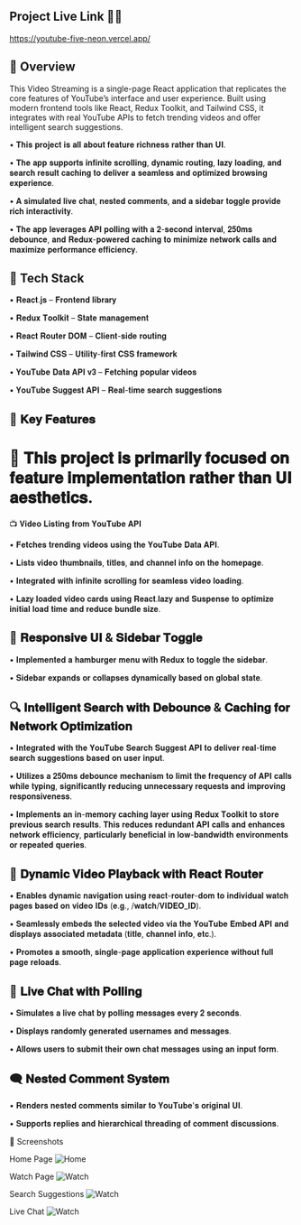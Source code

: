 ## Project Live Link 🔗🔗
  https://youtube-five-neon.vercel.app/

## 📖 Overview
  This Video Streaming is a single-page React application that replicates the core features of YouTube’s interface and user experience. Built using modern frontend tools like React, Redux Toolkit, and Tailwind CSS, it integrates with real YouTube APIs to fetch trending videos and offer intelligent search suggestions.

 • 𝐓𝐡𝐢𝐬 𝐩𝐫𝐨𝐣𝐞𝐜𝐭 𝐢𝐬 𝐚𝐥𝐥 𝐚𝐛𝐨𝐮𝐭 𝐟𝐞𝐚𝐭𝐮𝐫𝐞 𝐫𝐢𝐜𝐡𝐧𝐞𝐬𝐬 𝐫𝐚𝐭𝐡𝐞𝐫 𝐭𝐡𝐚𝐧 𝐔𝐈.
 
 • 𝐓𝐡𝐞 𝐚𝐩𝐩 𝐬𝐮𝐩𝐩𝐨𝐫𝐭𝐬 𝐢𝐧𝐟𝐢𝐧𝐢𝐭𝐞 𝐬𝐜𝐫𝐨𝐥𝐥𝐢𝐧𝐠, 𝐝𝐲𝐧𝐚𝐦𝐢𝐜 𝐫𝐨𝐮𝐭𝐢𝐧𝐠, 𝐥𝐚𝐳𝐲 𝐥𝐨𝐚𝐝𝐢𝐧𝐠, 𝐚𝐧𝐝 𝐬𝐞𝐚𝐫𝐜𝐡 𝐫𝐞𝐬𝐮𝐥𝐭 𝐜𝐚𝐜𝐡𝐢𝐧𝐠 𝐭𝐨 𝐝𝐞𝐥𝐢𝐯𝐞𝐫 𝐚 𝐬𝐞𝐚𝐦𝐥𝐞𝐬𝐬 𝐚𝐧𝐝 𝐨𝐩𝐭𝐢𝐦𝐢𝐳𝐞𝐝 𝐛𝐫𝐨𝐰𝐬𝐢𝐧𝐠 𝐞𝐱𝐩𝐞𝐫𝐢𝐞𝐧𝐜𝐞.
 
 • 𝐀 𝐬𝐢𝐦𝐮𝐥𝐚𝐭𝐞𝐝 𝐥𝐢𝐯𝐞 𝐜𝐡𝐚𝐭, 𝐧𝐞𝐬𝐭𝐞𝐝 𝐜𝐨𝐦𝐦𝐞𝐧𝐭𝐬, 𝐚𝐧𝐝 𝐚 𝐬𝐢𝐝𝐞𝐛𝐚𝐫 𝐭𝐨𝐠𝐠𝐥𝐞 𝐩𝐫𝐨𝐯𝐢𝐝𝐞 𝐫𝐢𝐜𝐡 𝐢𝐧𝐭𝐞𝐫𝐚𝐜𝐭𝐢𝐯𝐢𝐭𝐲.
 
 • 𝐓𝐡𝐞 𝐚𝐩𝐩 𝐥𝐞𝐯𝐞𝐫𝐚𝐠𝐞𝐬 𝐀𝐏𝐈 𝐩𝐨𝐥𝐥𝐢𝐧𝐠 𝐰𝐢𝐭𝐡 𝐚 𝟐-𝐬𝐞𝐜𝐨𝐧𝐝 𝐢𝐧𝐭𝐞𝐫𝐯𝐚𝐥, 𝟐𝟓𝟎𝐦𝐬 𝐝𝐞𝐛𝐨𝐮𝐧𝐜𝐞, 𝐚𝐧𝐝 𝐑𝐞𝐝𝐮𝐱-𝐩𝐨𝐰𝐞𝐫𝐞𝐝 𝐜𝐚𝐜𝐡𝐢𝐧𝐠 𝐭𝐨 𝐦𝐢𝐧𝐢𝐦𝐢𝐳𝐞 𝐧𝐞𝐭𝐰𝐨𝐫𝐤 𝐜𝐚𝐥𝐥𝐬 𝐚𝐧𝐝 𝐦𝐚𝐱𝐢𝐦𝐢𝐳𝐞 𝐩𝐞𝐫𝐟𝐨𝐫𝐦𝐚𝐧𝐜𝐞 𝐞𝐟𝐟𝐢𝐜𝐢𝐞𝐧𝐜𝐲.

## 🚀 Tech Stack

 • 𝐑𝐞𝐚𝐜𝐭.𝐣𝐬 – 𝐅𝐫𝐨𝐧𝐭𝐞𝐧𝐝 𝐥𝐢𝐛𝐫𝐚𝐫𝐲

 • 𝐑𝐞𝐝𝐮𝐱 𝐓𝐨𝐨𝐥𝐤𝐢𝐭 – 𝐒𝐭𝐚𝐭𝐞 𝐦𝐚𝐧𝐚𝐠𝐞𝐦𝐞𝐧𝐭

 • 𝐑𝐞𝐚𝐜𝐭 𝐑𝐨𝐮𝐭𝐞𝐫 𝐃𝐎𝐌 – 𝐂𝐥𝐢𝐞𝐧𝐭-𝐬𝐢𝐝𝐞 𝐫𝐨𝐮𝐭𝐢𝐧𝐠

 • 𝐓𝐚𝐢𝐥𝐰𝐢𝐧𝐝 𝐂𝐒𝐒 – 𝐔𝐭𝐢𝐥𝐢𝐭𝐲-𝐟𝐢𝐫𝐬𝐭 𝐂𝐒𝐒 𝐟𝐫𝐚𝐦𝐞𝐰𝐨𝐫𝐤

 • 𝐘𝐨𝐮𝐓𝐮𝐛𝐞 𝐃𝐚𝐭𝐚 𝐀𝐏𝐈 𝐯𝟑 – 𝐅𝐞𝐭𝐜𝐡𝐢𝐧𝐠 𝐩𝐨𝐩𝐮𝐥𝐚𝐫 𝐯𝐢𝐝𝐞𝐨𝐬

 • 𝐘𝐨𝐮𝐓𝐮𝐛𝐞 𝐒𝐮𝐠𝐠𝐞𝐬𝐭 𝐀𝐏𝐈 – 𝐑𝐞𝐚𝐥-𝐭𝐢𝐦𝐞 𝐬𝐞𝐚𝐫𝐜𝐡 𝐬𝐮𝐠𝐠𝐞𝐬𝐭𝐢𝐨𝐧𝐬


 
 ## 🧠 𝐊𝐞𝐲 𝐅𝐞𝐚𝐭𝐮𝐫𝐞𝐬

 # 📝 𝐓𝐡𝐢𝐬 𝐩𝐫𝐨𝐣𝐞𝐜𝐭 𝐢𝐬 𝐩𝐫𝐢𝐦𝐚𝐫𝐢𝐥𝐲 𝐟𝐨𝐜𝐮𝐬𝐞𝐝 𝐨𝐧 𝐟𝐞𝐚𝐭𝐮𝐫𝐞 𝐢𝐦𝐩𝐥𝐞𝐦𝐞𝐧𝐭𝐚𝐭𝐢𝐨𝐧 𝐫𝐚𝐭𝐡𝐞𝐫 𝐭𝐡𝐚𝐧 𝐔𝐈 𝐚𝐞𝐬𝐭𝐡𝐞𝐭𝐢𝐜𝐬.

📺 𝐕𝐢𝐝𝐞𝐨 𝐋𝐢𝐬𝐭𝐢𝐧𝐠 𝐟𝐫𝐨𝐦 𝐘𝐨𝐮𝐓𝐮𝐛𝐞 𝐀𝐏𝐈

  • 𝐅𝐞𝐭𝐜𝐡𝐞𝐬 𝐭𝐫𝐞𝐧𝐝𝐢𝐧𝐠 𝐯𝐢𝐝𝐞𝐨𝐬 𝐮𝐬𝐢𝐧𝐠 𝐭𝐡𝐞 𝐘𝐨𝐮𝐓𝐮𝐛𝐞 𝐃𝐚𝐭𝐚 𝐀𝐏𝐈.
 
  • 𝐋𝐢𝐬𝐭𝐬 𝐯𝐢𝐝𝐞𝐨 𝐭𝐡𝐮𝐦𝐛𝐧𝐚𝐢𝐥𝐬, 𝐭𝐢𝐭𝐥𝐞𝐬, 𝐚𝐧𝐝 𝐜𝐡𝐚𝐧𝐧𝐞𝐥 𝐢𝐧𝐟𝐨 𝐨𝐧 𝐭𝐡𝐞 𝐡𝐨𝐦𝐞𝐩𝐚𝐠𝐞.

  • 𝐈𝐧𝐭𝐞𝐠𝐫𝐚𝐭𝐞𝐝 𝐰𝐢𝐭𝐡 𝐢𝐧𝐟𝐢𝐧𝐢𝐭𝐞 𝐬𝐜𝐫𝐨𝐥𝐥𝐢𝐧𝐠 𝐟𝐨𝐫 𝐬𝐞𝐚𝐦𝐥𝐞𝐬𝐬 𝐯𝐢𝐝𝐞𝐨 𝐥𝐨𝐚𝐝𝐢𝐧𝐠.

  • 𝐋𝐚𝐳𝐲 𝐥𝐨𝐚𝐝𝐞𝐝 𝐯𝐢𝐝𝐞𝐨 𝐜𝐚𝐫𝐝𝐬 𝐮𝐬𝐢𝐧𝐠 𝐑𝐞𝐚𝐜𝐭.𝐥𝐚𝐳𝐲 𝐚𝐧𝐝 𝐒𝐮𝐬𝐩𝐞𝐧𝐬𝐞 𝐭𝐨 𝐨𝐩𝐭𝐢𝐦𝐢𝐳𝐞 𝐢𝐧𝐢𝐭𝐢𝐚𝐥 𝐥𝐨𝐚𝐝 𝐭𝐢𝐦𝐞 𝐚𝐧𝐝 𝐫𝐞𝐝𝐮𝐜𝐞 𝐛𝐮𝐧𝐝𝐥𝐞 𝐬𝐢𝐳𝐞.

## 📱 𝐑𝐞𝐬𝐩𝐨𝐧𝐬𝐢𝐯𝐞 𝐔𝐈 & 𝐒𝐢𝐝𝐞𝐛𝐚𝐫 𝐓𝐨𝐠𝐠𝐥𝐞

  • 𝐈𝐦𝐩𝐥𝐞𝐦𝐞𝐧𝐭𝐞𝐝 𝐚 𝐡𝐚𝐦𝐛𝐮𝐫𝐠𝐞𝐫 𝐦𝐞𝐧𝐮 𝐰𝐢𝐭𝐡 𝐑𝐞𝐝𝐮𝐱 𝐭𝐨 𝐭𝐨𝐠𝐠𝐥𝐞 𝐭𝐡𝐞 𝐬𝐢𝐝𝐞𝐛𝐚𝐫.

  • 𝐒𝐢𝐝𝐞𝐛𝐚𝐫 𝐞𝐱𝐩𝐚𝐧𝐝𝐬 𝐨𝐫 𝐜𝐨𝐥𝐥𝐚𝐩𝐬𝐞𝐬 𝐝𝐲𝐧𝐚𝐦𝐢𝐜𝐚𝐥𝐥𝐲 𝐛𝐚𝐬𝐞𝐝 𝐨𝐧 𝐠𝐥𝐨𝐛𝐚𝐥 𝐬𝐭𝐚𝐭𝐞.

## 🔍 𝐈𝐧𝐭𝐞𝐥𝐥𝐢𝐠𝐞𝐧𝐭 𝐒𝐞𝐚𝐫𝐜𝐡 𝐰𝐢𝐭𝐡 𝐃𝐞𝐛𝐨𝐮𝐧𝐜𝐞 & 𝐂𝐚𝐜𝐡𝐢𝐧𝐠 𝐟𝐨𝐫 𝐍𝐞𝐭𝐰𝐨𝐫𝐤 𝐎𝐩𝐭𝐢𝐦𝐢𝐳𝐚𝐭𝐢𝐨𝐧

  • 𝐈𝐧𝐭𝐞𝐠𝐫𝐚𝐭𝐞𝐝 𝐰𝐢𝐭𝐡 𝐭𝐡𝐞 𝐘𝐨𝐮𝐓𝐮𝐛𝐞 𝐒𝐞𝐚𝐫𝐜𝐡 𝐒𝐮𝐠𝐠𝐞𝐬𝐭 𝐀𝐏𝐈 𝐭𝐨 𝐝𝐞𝐥𝐢𝐯𝐞𝐫 𝐫𝐞𝐚𝐥-𝐭𝐢𝐦𝐞 𝐬𝐞𝐚𝐫𝐜𝐡 𝐬𝐮𝐠𝐠𝐞𝐬𝐭𝐢𝐨𝐧𝐬 𝐛𝐚𝐬𝐞𝐝 𝐨𝐧 𝐮𝐬𝐞𝐫 𝐢𝐧𝐩𝐮𝐭.

  • 𝐔𝐭𝐢𝐥𝐢𝐳𝐞𝐬 𝐚 𝟐𝟓𝟎𝐦𝐬 𝐝𝐞𝐛𝐨𝐮𝐧𝐜𝐞 𝐦𝐞𝐜𝐡𝐚𝐧𝐢𝐬𝐦 𝐭𝐨 𝐥𝐢𝐦𝐢𝐭 𝐭𝐡𝐞 𝐟𝐫𝐞𝐪𝐮𝐞𝐧𝐜𝐲 𝐨𝐟 𝐀𝐏𝐈 𝐜𝐚𝐥𝐥𝐬 𝐰𝐡𝐢𝐥𝐞 𝐭𝐲𝐩𝐢𝐧𝐠, 𝐬𝐢𝐠𝐧𝐢𝐟𝐢𝐜𝐚𝐧𝐭𝐥𝐲 𝐫𝐞𝐝𝐮𝐜𝐢𝐧𝐠 𝐮𝐧𝐧𝐞𝐜𝐞𝐬𝐬𝐚𝐫𝐲 𝐫𝐞𝐪𝐮𝐞𝐬𝐭𝐬 𝐚𝐧𝐝 𝐢𝐦𝐩𝐫𝐨𝐯𝐢𝐧𝐠 𝐫𝐞𝐬𝐩𝐨𝐧𝐬𝐢𝐯𝐞𝐧𝐞𝐬𝐬.

  • 𝐈𝐦𝐩𝐥𝐞𝐦𝐞𝐧𝐭𝐬 𝐚𝐧 𝐢𝐧-𝐦𝐞𝐦𝐨𝐫𝐲 𝐜𝐚𝐜𝐡𝐢𝐧𝐠 𝐥𝐚𝐲𝐞𝐫 𝐮𝐬𝐢𝐧𝐠 𝐑𝐞𝐝𝐮𝐱 𝐓𝐨𝐨𝐥𝐤𝐢𝐭 𝐭𝐨 𝐬𝐭𝐨𝐫𝐞 𝐩𝐫𝐞𝐯𝐢𝐨𝐮𝐬 𝐬𝐞𝐚𝐫𝐜𝐡 𝐫𝐞𝐬𝐮𝐥𝐭𝐬. 𝐓𝐡𝐢𝐬 𝐫𝐞𝐝𝐮𝐜𝐞𝐬 𝐫𝐞𝐝𝐮𝐧𝐝𝐚𝐧𝐭 𝐀𝐏𝐈 𝐜𝐚𝐥𝐥𝐬 𝐚𝐧𝐝 𝐞𝐧𝐡𝐚𝐧𝐜𝐞𝐬 𝐧𝐞𝐭𝐰𝐨𝐫𝐤 𝐞𝐟𝐟𝐢𝐜𝐢𝐞𝐧𝐜𝐲, 𝐩𝐚𝐫𝐭𝐢𝐜𝐮𝐥𝐚𝐫𝐥𝐲 
    𝐛𝐞𝐧𝐞𝐟𝐢𝐜𝐢𝐚𝐥 𝐢𝐧 𝐥𝐨𝐰-𝐛𝐚𝐧𝐝𝐰𝐢𝐝𝐭𝐡 𝐞𝐧𝐯𝐢𝐫𝐨𝐧𝐦𝐞𝐧𝐭𝐬 𝐨𝐫 𝐫𝐞𝐩𝐞𝐚𝐭𝐞𝐝 𝐪𝐮𝐞𝐫𝐢𝐞𝐬.

## 🎥 𝐃𝐲𝐧𝐚𝐦𝐢𝐜 𝐕𝐢𝐝𝐞𝐨 𝐏𝐥𝐚𝐲𝐛𝐚𝐜𝐤 𝐰𝐢𝐭𝐡 𝐑𝐞𝐚𝐜𝐭 𝐑𝐨𝐮𝐭𝐞𝐫

  • 𝐄𝐧𝐚𝐛𝐥𝐞𝐬 𝐝𝐲𝐧𝐚𝐦𝐢𝐜 𝐧𝐚𝐯𝐢𝐠𝐚𝐭𝐢𝐨𝐧 𝐮𝐬𝐢𝐧𝐠 𝐫𝐞𝐚𝐜𝐭-𝐫𝐨𝐮𝐭𝐞𝐫-𝐝𝐨𝐦 𝐭𝐨 𝐢𝐧𝐝𝐢𝐯𝐢𝐝𝐮𝐚𝐥 𝐰𝐚𝐭𝐜𝐡 𝐩𝐚𝐠𝐞𝐬 𝐛𝐚𝐬𝐞𝐝 𝐨𝐧 𝐯𝐢𝐝𝐞𝐨 𝐈𝐃𝐬 (𝐞.𝐠., /𝐰𝐚𝐭𝐜𝐡/𝐕𝐈𝐃𝐄𝐎_𝐈𝐃).

  • 𝐒𝐞𝐚𝐦𝐥𝐞𝐬𝐬𝐥𝐲 𝐞𝐦𝐛𝐞𝐝𝐬 𝐭𝐡𝐞 𝐬𝐞𝐥𝐞𝐜𝐭𝐞𝐝 𝐯𝐢𝐝𝐞𝐨 𝐯𝐢𝐚 𝐭𝐡𝐞 𝐘𝐨𝐮𝐓𝐮𝐛𝐞 𝐄𝐦𝐛𝐞𝐝 𝐀𝐏𝐈 𝐚𝐧𝐝 𝐝𝐢𝐬𝐩𝐥𝐚𝐲𝐬 𝐚𝐬𝐬𝐨𝐜𝐢𝐚𝐭𝐞𝐝 𝐦𝐞𝐭𝐚𝐝𝐚𝐭𝐚 (𝐭𝐢𝐭𝐥𝐞, 𝐜𝐡𝐚𝐧𝐧𝐞𝐥 𝐢𝐧𝐟𝐨, 𝐞𝐭𝐜.).

  • 𝐏𝐫𝐨𝐦𝐨𝐭𝐞𝐬 𝐚 𝐬𝐦𝐨𝐨𝐭𝐡, 𝐬𝐢𝐧𝐠𝐥𝐞-𝐩𝐚𝐠𝐞 𝐚𝐩𝐩𝐥𝐢𝐜𝐚𝐭𝐢𝐨𝐧 𝐞𝐱𝐩𝐞𝐫𝐢𝐞𝐧𝐜𝐞 𝐰𝐢𝐭𝐡𝐨𝐮𝐭 𝐟𝐮𝐥𝐥 𝐩𝐚𝐠𝐞 𝐫𝐞𝐥𝐨𝐚𝐝𝐬.

## 💬 𝐋𝐢𝐯𝐞 𝐂𝐡𝐚𝐭 𝐰𝐢𝐭𝐡 𝐏𝐨𝐥𝐥𝐢𝐧𝐠

  • 𝐒𝐢𝐦𝐮𝐥𝐚𝐭𝐞𝐬 𝐚 𝐥𝐢𝐯𝐞 𝐜𝐡𝐚𝐭 𝐛𝐲 𝐩𝐨𝐥𝐥𝐢𝐧𝐠 𝐦𝐞𝐬𝐬𝐚𝐠𝐞𝐬 𝐞𝐯𝐞𝐫𝐲 𝟐 𝐬𝐞𝐜𝐨𝐧𝐝𝐬.

  • 𝐃𝐢𝐬𝐩𝐥𝐚𝐲𝐬 𝐫𝐚𝐧𝐝𝐨𝐦𝐥𝐲 𝐠𝐞𝐧𝐞𝐫𝐚𝐭𝐞𝐝 𝐮𝐬𝐞𝐫𝐧𝐚𝐦𝐞𝐬 𝐚𝐧𝐝 𝐦𝐞𝐬𝐬𝐚𝐠𝐞𝐬.

  • 𝐀𝐥𝐥𝐨𝐰𝐬 𝐮𝐬𝐞𝐫𝐬 𝐭𝐨 𝐬𝐮𝐛𝐦𝐢𝐭 𝐭𝐡𝐞𝐢𝐫 𝐨𝐰𝐧 𝐜𝐡𝐚𝐭 𝐦𝐞𝐬𝐬𝐚𝐠𝐞𝐬 𝐮𝐬𝐢𝐧𝐠 𝐚𝐧 𝐢𝐧𝐩𝐮𝐭 𝐟𝐨𝐫𝐦.

## 🗨️ 𝐍𝐞𝐬𝐭𝐞𝐝 𝐂𝐨𝐦𝐦𝐞𝐧𝐭 𝐒𝐲𝐬𝐭𝐞𝐦

  • 𝐑𝐞𝐧𝐝𝐞𝐫𝐬 𝐧𝐞𝐬𝐭𝐞𝐝 𝐜𝐨𝐦𝐦𝐞𝐧𝐭𝐬 𝐬𝐢𝐦𝐢𝐥𝐚𝐫 𝐭𝐨 𝐘𝐨𝐮𝐓𝐮𝐛𝐞'𝐬 𝐨𝐫𝐢𝐠𝐢𝐧𝐚𝐥 𝐔𝐈.

 • 𝐒𝐮𝐩𝐩𝐨𝐫𝐭𝐬 𝐫𝐞𝐩𝐥𝐢𝐞𝐬 𝐚𝐧𝐝 𝐡𝐢𝐞𝐫𝐚𝐫𝐜𝐡𝐢𝐜𝐚𝐥 𝐭𝐡𝐫𝐞𝐚𝐝𝐢𝐧𝐠 𝐨𝐟 𝐜𝐨𝐦𝐦𝐞𝐧𝐭 𝐝𝐢𝐬𝐜𝐮𝐬𝐬𝐢𝐨𝐧𝐬.


 📸 Screenshots

   Home Page 
   ![Home](./screenshots/home.png)

  Watch Page
  ![Watch](./screenshots/watch.png)

  Search Suggestions
  ![Watch](./screenshots/watch.png)

  Live Chat
  ![Watch](./screenshots/watch.png)



 
